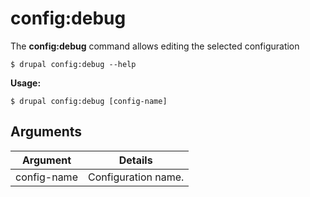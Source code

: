 # config:debug
The **config:debug** command allows editing the selected configuration

```
$ drupal config:debug --help
```
**Usage:**
```
$ drupal config:debug [config-name]
```
## Arguments
Argument | Details
------------ |-------------
config-name     |      Configuration name.
